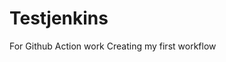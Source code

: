 # Testjenkins
For Github Action work
Creating my first workflow



<!-- Security scan triggered at 2025-09-02 02:27:30 -->

<!-- Security scan triggered at 2025-09-09 05:34:46 -->